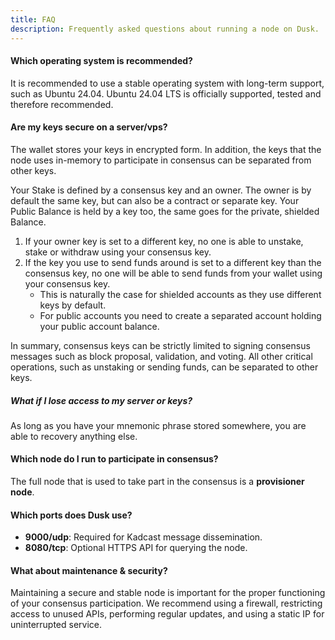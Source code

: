```yaml
---
title: FAQ
description: Frequently asked questions about running a node on Dusk.
---
```


#### Which operating system is recommended?

It is recommended to use a stable operating system with long-term support, such as Ubuntu 24.04. Ubuntu 24.04 LTS is officially supported, tested and therefore recommended.

#### Are my keys secure on a server/vps?

The wallet stores your keys in encrypted form. In addition, the keys that the node uses in-memory to participate in consensus can be separated from other keys.

Your Stake is defined by a consensus key and an owner. The owner is by default the same key, but can also be a contract or separate key. Your Public Balance is held by a key too, the same goes for the private, shielded Balance.

1. If your owner key is set to a different key, no one is able to unstake, stake or withdraw using your consensus key.
2. If the key you use to send funds around is set to a different key than the consensus key, no one will be able to send funds from your wallet using your consensus key.
   - This is naturally the case for shielded accounts as they use different keys by default.
   - For public accounts you need to create a separated account holding your public account balance.

In summary, consensus keys can be strictly limited to signing consensus messages such as block proposal, validation, and voting. All other critical operations, such as unstaking or sending funds, can be separated to other keys.

##### What if I lose access to my server or keys?

As long as you have your mnemonic phrase stored somewhere, you are able to recovery anything else.

#### Which node do I run to participate in consensus?

The full node that is used to take part in the consensus is a **provisioner node**.

#### Which ports does Dusk use?

- **9000/udp**: Required for Kadcast message dissemination.
- **8080/tcp**: Optional HTTPS API for querying the node.

#### What about maintenance & security?

Maintaining a secure and stable node is important for the proper functioning of your consensus participation. We recommend using a firewall, restricting access to unused APIs, performing regular updates, and using a static IP for uninterrupted service.


